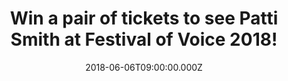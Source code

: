 ---
campaign-uuid: "c-dc403916-5411-4122-bea7-1992cc525fe0"
type: "Competition"
category: "Tickets"
date: "2018-06-06T09:00:00.000Z"
end-date: "2018-06-08T23:59:00.000Z"
disable-form: false
is_promoted: false
has_entry_page: true
title: "Win a pair of tickets to see Patti Smith at Festival of Voice 2018!"
competition-description: "<p>Calling all Patti Smith fans! Festival of Voice is back\
  \ and we want to take YOU there! We’ve managed to get our hands on a pair of tickets\
  \ to see perform live the incredible Patti Smith at the Wales Millennium Centre,\
  \ Cardiff on Tuesday 12th of June to a lucky NME AAA member to win!</p>\n<p>Fancy\
  \ coming along with us?</p>\n"
hero-header: "Win a pair of tickets to see Patti Smith at Festival of Voice 2018!"
terms-confirmation: "N/A"
banner-img: "https://assets.expresslyapp.com/asset-221a24d4-94b5-48da-9fea-8fca1a3e6647.jpg"
logo-left-href: "http://festivalofvoice.wales"
logo-left-image: "https://assets.expresslyapp.com/asset-98c823ca-1261-40db-9044-2a86babd9347.jpg"
logo-left-title: "Festival of Voice"
bg-image-hero: "https://assets.expresslyapp.com/asset-f61f1d85-9332-4c95-aa59-fe1a88fa125d.jpg"
bg-image-first: "https://assets.expresslyapp.com/asset-81a6fc66-f6e1-4871-a2a1-569b88b4df21.jpg"
bg-image-second: "https://assets.expresslyapp.com/asset-fa65bee8-2ae0-4dcb-9cb7-320aa8c6b30f.jpg"
bg-image-third: "https://assets.expresslyapp.com/asset-0b49fdd0-f35d-48a0-aef9-0e2f88866772.jpg"
section1-content: "<p>Festival of Voice 2018 has finally arrived and is packed with\
  \ great music artists to celebrate culture and the voice.</p>\n<p>It’s a biennial\
  \ arts festival in Cardiff with an eclectic lineup of cultural peformers from around\
  \ the world!</p>\n<p>LUMP – a new collaboration between Laura Marling and musician\
  \ and producer Mike Lindsay of Tunng – join Patti Smith, Elvis Costello, Angélique\
  \ Kidjo, a Gruff Rhys world premiere and more to complete the line-up of headline\
  \ music artists performing at Wales Millennium Centre.</p>\n"
section2-content: "<p>Festival of Voice is overjoyed to invite Patti Smith to perform\
  \ live in Cardiff for the first time since she played at the city’s Coal Exchange\
  \ in 2011.</p>\n<p>13 albums, 4 Grammy nominations, and a Golden Globe nominee for\
  \ the song Mercy Is from the film Noah; these are just a few of this astonishing\
  \ woman’s awards, nominations, honours and accolades.</p>\n"
section3-content: "<p>Patti joins Festival of Voice 2018 to share her words and poetry\
  \ exploring life as a mother, lover, a widow, and a dreamer at this amazing event\
  \ which promises to be an incredible\_festival.</p> \n<p>If you are as excited as\
  \ we are, think no more because we have a pair of tickets to see her perform live!</p>\n\
  <p>Enter the draw below for a chance to win and you could hear her powerful voice\
  \ at Festival of Voice 2018 at Wales Millennium Centre, Cardiff on Tuesday 12th\
  \ of June.</p> \n<p>Good luck!</p>\n"
entry-title: "Win a pair of tickets to see Patti Smith at Festival of Voice 2018!"
entry-content: "<p>Complete the form below before June 8th at 23:59 to be in with\
  \ a chance to rock out with Patti Smith at Festival of Voice 2018! at Wales Millennium\
  \ Centre.</p>\n"
has-winner: false
prize-description: "A pair of tickets to see Patti Smith at Festival of Voice 2018\
  \ at the Wales Millennium Centre on the 12th of June."
prize-restrictions: "Winner is responsible for any transport costs to/from the event."
special-conditions: "Multiple entries are allowed up to one every day."
country-restrictions:
- "GB"
---